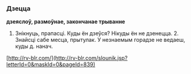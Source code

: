 ### Дзецца
**дзеяслоў, размоўнае, закончанае трыванне**

1. Знікнуць, прапасці. Куды ён дзеўся? Нікуды ён не дзенецца. 2. Знайсці сабе месца, прытулак. У незнаемым горадзе не ведаеш, куды д. нанач.

<a rel="author">[http://rv-blr.com/](http://rv-blr.com/slounik.jsp?letterId=0&maskId=0&pageId=839)</a>
